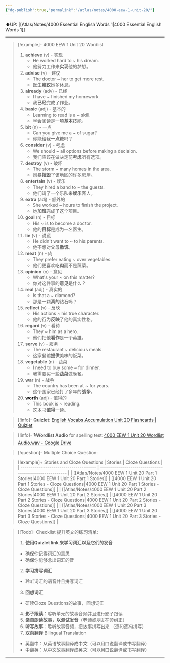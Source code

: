 ```yaml
---
{"dg-publish":true,"permalink":"/atlas/notes/4000-eew-1-unit-20/"}
---
```


⬆️UP: [[Atlas/Notes/4000 Essential English Words 1\|4000 Essential English Words 1]]

---


> [!example]- 4000 EEW 1 Unit 20 Wordlist
> 1. **achieve** (v) - 实现  
>     - He worked hard to ~ his dream.  
>     - 他努力工作来**实现**他的梦想。
> 2. **advise** (v) - 建议  
>     - The doctor ~ her to get more rest.  
>     - 医生**建议**她多休息。
> 3. **already** (adv) - 已经  
>     - I have ~ finished my homework.  
>     - 我**已经**完成了作业。
> 4. **basic** (adj) - 基本的  
>     - Learning to read is a ~ skill.  
>     - 学会阅读是一项**基本**技能。 
> 5. **bit** (n) - 一点  
>     - Can you give me a ~ of sugar?  
>     - 你能给我**一点**糖吗？
> 6. **consider** (v) - 考虑  
>     - We should ~ all options before making a decision.  
>     - 我们应该在做决定前**考虑**所有选项。
> 7. **destroy** (v) - 破坏  
>     - The storm ~ many homes in the area.  
>     - 风暴**摧毁**了该地区的许多房屋。
> 8. **entertain** (v) - 娱乐  
>     - They hired a band to ~ the guests.  
>     - 他们请了一个乐队来**娱乐**客人。  
> 9. **extra** (adj) - 额外的  
>     - She worked ~ hours to finish the project.  
>     - 她**加班**完成了这个项目。
> 10. **goal** (n) - 目标  
>     - His ~ is to become a doctor.  
>     - 他的**目标**是成为一名医生。
> 11. **lie** (v) - 说谎  
>     - He didn't want to ~ to his parents.  
>     - 他不想对父母**撒谎**。
> 12. **meat** (n) - 肉  
>     - They prefer eating ~ over vegetables.  
>     - 他们更喜欢吃**肉**而不是蔬菜。
> 13. **opinion** (n) - 意见  
>     - What's your ~ on this matter?  
>     - 你对这件事的**意见**是什么？
> 14. **real** (adj) - 真实的  
>     - Is that a ~ diamond?  
>     - 那是一颗**真的**钻石吗？
> 15. **reflect** (v) - 反映  
>     - His actions ~ his true character.  
>     - 他的行为**反映**了他的真实性格。
> 16. **regard** (v) - 看待  
>     - They ~ him as a hero.  
>     - 他们把他**看作**是一个英雄。
> 17. **serve** (v) - 服务  
>     - The restaurant ~ delicious meals.  
>     - 这家餐馆**提供**美味的饭菜。
> 18. **vegetable** (n) - 蔬菜  
>     - I need to buy some ~ for dinner.  
>     - 我需要买一些**蔬菜**做晚餐。
> 19. **war** (n) - 战争  
>     - The country has been at ~ for years.  
>     - 这个国家已经打了多年的**战争**。 
> 20. **[worth](https://dictionary.cambridge.org/zhs/%E8%AF%8D%E5%85%B8/%E8%8B%B1%E8%AF%AD-%E6%B1%89%E8%AF%AD-%E7%AE%80%E4%BD%93/worth)** (adj) - 值得的  
>     - This book is ~ reading.  
>     - 这本书**值得**一读。


> [!info]- **Quizlet**: [English Vocabs Accumulation Unit 20 Flashcards | Quizlet](https://quizlet.com/my/944689466/english-vocab-accumulation-unit-20-flash-cards/?i=1vbzw5&x=1qqt)

> [!info]-  🎙️**Wordlist Audio** for spelling test: [4000 EEW 1 Unit 20 Wordlist Audio.wav - Google Drive](https://drive.google.com/file/d/1W4orsbT1l1BlkHJNicfm7Znn_OYa0p_L/view?usp=drive_link)

> [!question]-  Multiple Choice Question:

> [!example]+ Stories and Cloze Questions
> | Stories                               | Cloze Questions                                         |
> | ------------------------------------- | ------------------------------------------------------- |
> | [[Atlas/Notes/4000 EEW 1 Unit 20 Part 1 Stories\|4000 EEW 1 Unit 20 Part 1 Stories]] | [[4000 EEW 1 Unit 20 Part 1 Stories - Cloze Questions\|4000 EEW 1 Unit 20 Part 1 Stories - Cloze Questions]] |
> | [[Atlas/Notes/4000 EEW 1 Unit 20 Part 2 Stories\|4000 EEW 1 Unit 20 Part 2 Stories]] | [[4000 EEW 1 Unit 20 Part 2 Stories - Cloze Questions\|4000 EEW 1 Unit 20 Part 2 Stories - Cloze Questions]] |
> | [[Atlas/Notes/4000 EEW 1 Unit 20 Part 3 Stories\|4000 EEW 1 Unit 20 Part 3 Stories]] | [[4000 EEW 1 Unit 20 Part 3 Stories - Cloze Questions\|4000 EEW 1 Unit 20 Part 3 Stories - Cloze Questions]] |

> [!Todo]- Checklist 提升英文的练习清单:
> 1. **使用Quizlet link 来学习词汇以及它们的发音** 
>	- 确保你记得词汇的意思 
>	- 确保你能够念出词汇的音 
> 2. **学习拼写词汇** 
>	- 聆听词汇的语音并且拼写词汇 
> 3. **回想词汇**
>	- 研读Cloze Questions的故事，回想词汇 
> 4. **影子跟读**：聆听单元的故事音频并且进行影子跟读 
> 5. **亲自朗读故事，以测试发音**（老师或朋友在旁纠正）
> 6. **听写故事**：聆听故事音频，把故事拼写出来 （逐句逐句拼写）
> 7. **双向翻译** Bilingual Translation 
>	- 英翻中：从英语故事翻译成中文（可以用口说翻译或书写翻译）
>	- 中翻英：从中文故事翻译成英文（可以用口说翻译或书写翻译）

---
